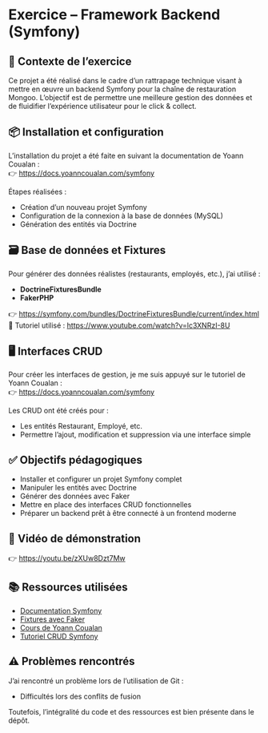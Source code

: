 # Exercice – Framework Backend (Symfony)

## 🏢 Contexte de l’exercice

Ce projet a été réalisé dans le cadre d’un rattrapage technique visant à mettre en œuvre un backend Symfony pour la chaîne de restauration Mongoo. L’objectif est de permettre une meilleure gestion des données  et de fluidifier l’expérience utilisateur pour le click & collect.

## 📦 Installation et configuration

L’installation du projet a été faite en suivant la documentation de Yoann Coualan :  
👉 https://docs.yoanncoualan.com/symfony

Étapes réalisées :
- Création d’un nouveau projet Symfony
- Configuration de la connexion à la base de données (MySQL)
- Génération des entités via Doctrine

## 🗃️ Base de données et Fixtures

Pour générer des données réalistes (restaurants, employés, etc.), j’ai utilisé :
- **DoctrineFixturesBundle**
- **FakerPHP**

👉 https://symfony.com/bundles/DoctrineFixturesBundle/current/index.html  
🎥 Tutoriel utilisé : https://www.youtube.com/watch?v=lc3XNRzI-8U

## 🖥️ Interfaces CRUD

Pour créer les interfaces de gestion, je me suis appuyé sur le tutoriel de Yoann Coualan :  
👉 https://docs.yoanncoualan.com/symfony

Les CRUD ont été créés pour :
- Les entités Restaurant, Employé, etc.
- Permettre l’ajout, modification et suppression via une interface simple

## ✅ Objectifs pédagogiques

- Installer et configurer un projet Symfony complet
- Manipuler les entités avec Doctrine
- Générer des données avec Faker
- Mettre en place des interfaces CRUD fonctionnelles
- Préparer un backend prêt à être connecté à un frontend moderne

## 🎥 Vidéo de démonstration

👉 https://youtu.be/zXUw8Dzt7Mw

## 📚 Ressources utilisées

- [Documentation Symfony](https://symfony.com/doc/current/index.html)
- [Fixtures avec Faker](https://symfony.com/bundles/DoctrineFixturesBundle/current/index.html)
- [Cours de Yoann Coualan](https://docs.yoanncoualan.com/symfony)
- [Tutoriel CRUD Symfony](https://www.youtube.com/watch?v=lc3XNRzI-8U)

## ⚠️ Problèmes rencontrés

J’ai rencontré un problème lors de l’utilisation de Git :
- Difficultés lors des conflits de fusion

Toutefois, l’intégralité du code et des ressources est bien présente dans le dépôt.
